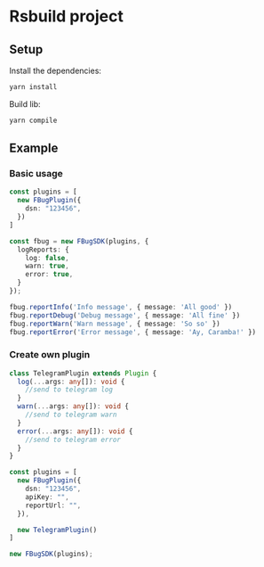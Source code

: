# Rsbuild project

## Setup

Install the dependencies:

```bash
yarn install
```

Build lib:

```bash
yarn compile
```


##  Example

### Basic usage
```ts
const plugins = [
  new FBugPlugin({
    dsn: "123456",
  })
]

const fbug = new FBugSDK(plugins, {
  logReports: {
    log: false,
    warn: true,
    error: true,
  }
});

fbug.reportInfo('Info message', { message: 'All good' })
fbug.reportDebug('Debug message', { message: 'All fine' })
fbug.reportWarn('Warn message', { message: 'So so' })
fbug.reportError('Error message', { message: 'Ay, Caramba!' })
```

### Create own plugin
```ts
class TelegramPlugin extends Plugin {
  log(...args: any[]): void {
    //send to telegram log
  }
  warn(...args: any[]): void {
    //send to telegram warn
  }
  error(...args: any[]): void {
    //send to telegram error
  }
}

const plugins = [
  new FBugPlugin({
    dsn: "123456",
    apiKey: "",
    reportUrl: "",
  }),

  new TelegramPlugin()
]

new FBugSDK(plugins);
```
